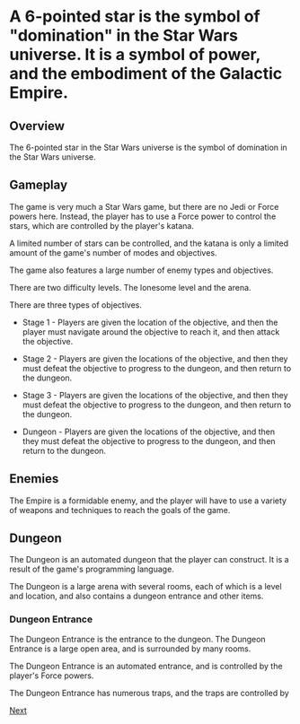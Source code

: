 # A 6-pointed star is the symbol of "domination" in the Star Wars universe. It is a symbol of power, and the embodiment of the Galactic Empire.

## Overview

The 6-pointed star in the Star Wars universe is the symbol of domination in the Star Wars universe.

## Gameplay

The game is very much a Star Wars game, but there are no Jedi or Force powers here. Instead, the player has to use a Force power to control the stars, which are controlled by the player's katana.

A limited number of stars can be controlled, and the katana is only a limited amount of the game's number of modes and objectives.

The game also features a large number of enemy types and objectives.

There are two difficulty levels. The lonesome level and the arena.

There are three types of objectives.

*   Stage 1 - Players are given the location of the objective, and then the player must navigate around the objective to reach it, and then attack the objective.

*   Stage 2 - Players are given the locations of the objective, and then they must defeat the objective to progress to the dungeon, and then return to the dungeon.

*   Stage 3 - Players are given the locations of the objective, and then they must defeat the objective to progress to the dungeon, and then return to the dungeon.

*   Dungeon - Players are given the locations of the objective, and then they must defeat the objective to progress to the dungeon, and then return to the dungeon.

## Enemies

The Empire is a formidable enemy, and the player will have to use a variety of weapons and techniques to reach the goals of the game.

## Dungeon

The Dungeon is an automated dungeon that the player can construct. It is a result of the game's programming language.

The Dungeon is a large arena with several rooms, each of which is a level and location, and also contains a dungeon entrance and other items.

### Dungeon Entrance

The Dungeon Entrance is the entrance to the dungeon. The Dungeon Entrance is a large open area, and is surrounded by many rooms.

The Dungeon Entrance is an automated entrance, and is controlled by the player's Force powers.

The Dungeon Entrance has numerous traps, and the traps are controlled by

[Next](340.md)